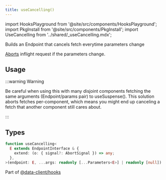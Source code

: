 ```yaml
---
title: useCancelling()
---
```


import HooksPlayground from '@site/src/components/HooksPlayground';
import PkgInstall from '@site/src/components/PkgInstall';
import UseCancelling from '../shared/\_useCancelling.mdx';

<head>
  <title>useCancelling() - Declarative fetch aborting for React</title>
</head>

Builds an Endpoint that cancels fetch everytime parameters change

[Aborts](https://developer.mozilla.org/en-US/docs/Web/API/AbortController) inflight request if the parameters change.

## Usage

<PkgInstall pkgs="@data-client/hooks" />

<UseCancelling />

:::warning Warning

Be careful when using this with many disjoint components fetching the same
arguments (Endpoint/params pair) to useSuspense(). This solution aborts fetches per-component,
which means you might end up canceling a fetch that another component still cares about.

:::

## Types

```typescript
function useCancelling<
  E extends EndpointInterface & {
    extend: (o: { signal?: AbortSignal }) => any;
  },
>(endpoint: E, ...args: readonly [...Parameters<E>] | readonly [null]): E {
```

Part of [@data-client/hooks](https://www.npmjs.com/package/@data-client/hooks)
